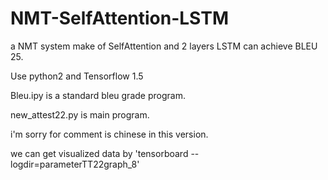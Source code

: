 # NMT-SelfAttention-LSTM

a NMT system make of SelfAttention and 2 layers LSTM can achieve BLEU 25.

Use python2 and Tensorflow 1.5 

Bleu.ipy is a standard bleu grade program.

new_attest22.py is main program.

i'm sorry for comment is chinese in this version.

we can get visualized data by 'tensorboard --logdir=parameterTT22graph_8' 


